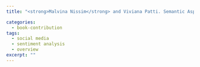 ```yaml
---
title: "<strong>Malvina Nissim</strong> and Viviana Patti. Semantic Aspects in Sentiment Analysis. In Federico Alberto Pozzi, Elisabetta Fersini, Enza Messina, and Bing Liu (eds.), <em>The Handbook of Sentiment Analysis in Social Networks</em>. Elsevier, 2016."

categories: 
  - book-contribution
tags:
  - social media
  - sentiment analysis
  - overview
excerpt: ""
---
```




